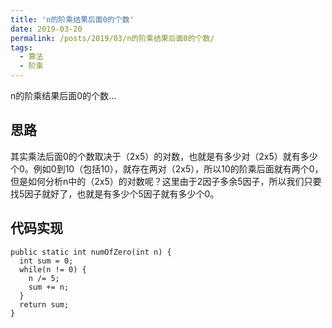 ```yaml
---
title: 'n的阶乘结果后面0的个数'
date: 2019-03-20
permalink: /posts/2019/03/n的阶乘结果后面0的个数/
tags:
  - 算法
  - 阶乘
---
```


n的阶乘结果后面0的个数...

## 思路
其实乘法后面0的个数取决于（2x5）的对数，也就是有多少对（2x5）就有多少个0。例如0到10（包括10），就存在两对（2x5），所以10的阶乘后面就有两个0，但是如何分析n中的（2x5）的对数呢？这里由于2因子多余5因子，所以我们只要找5因子就好了，也就是有多少个5因子就有多少个0。

## 代码实现
```
public static int numOfZero(int n) {
  int sum = 0;
  while(n != 0) {
    n /= 5;
    sum += n;
  }
  return sum;
}
```
